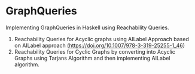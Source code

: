 # GraphQueries

Implementing GraphQueries in Haskell using Reachability Queries.

1. Reachability Queries for Acyclic graphs using AILabel Approach based on AILabel approach (https://doi.org/10.1007/978-3-319-25255-1_46)
2. Reachability Queries for Cyclic Graphs by converting into Acyclic Graphs using Tarjans Algorithm and then implementing AILabel algorithm.
